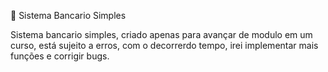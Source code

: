 🏦 Sistema Bancario Simples





Sistema bancario simples, criado apenas para avançar de modulo em um curso, está sujeito a erros, com o decorrerdo tempo, irei implementar mais funções e corrigir bugs.
